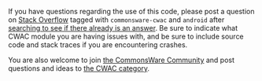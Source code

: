If you have questions regarding the use of this code, please post a question
on [Stack Overflow](http://stackoverflow.com/questions/ask) tagged with
`commonsware-cwac` and `android`
after [searching to see if there already is an answer](https://stackoverflow.com/search?q=[commonsware-cwac]+adapterwrapper).
Be sure to indicate
what CWAC module you are having issues with, and be sure to include source code
and stack traces if you are encountering crashes.

You are also welcome to join
[the CommonsWare Community](https://community.commonsware.com/)
and post questions
and ideas to [the CWAC category](https://community.commonsware.com/c/cwac).
